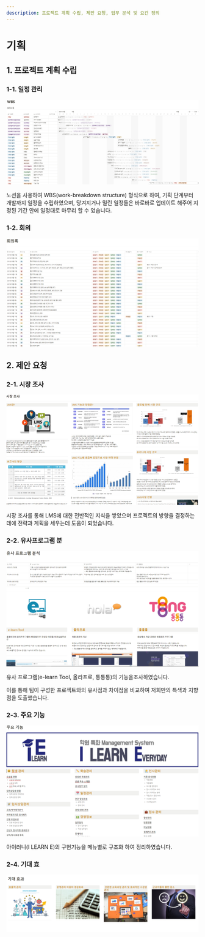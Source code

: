 ```yaml
---
description: 프로젝트 계획 수립, 제안 요청, 업무 분석 및 요건 정의
---
```


# 기획

## 1. 프로젝트 계획 수립

### 1-1.  일정 관리

![](../../.gitbook/assets/WBS.PNG)

노션을 사용하여 WBS(work-breakdown structure) 형식으로 하여, 기획 단계부터 개발까지 일정을 수립하였으며, 당겨지거나 밀린 일정들은 바로바로 업데이트 해주어 지정된 기간 안에 일정대로 마무리 할 수 었습니다.



### 1-2.  회의

<img src="../../.gitbook/assets/회의록.PNG" width="800" >





## 2. 제안 요청

### 2-1. 시장 조사

![](../../.gitbook/assets/시장조사.PNG)

시장 조사를 통해 LMS에 대한 전반적인 지식을 쌓았으며 프로젝트의 방향을 결정하는데에 전략과 계획을 세우는데 도움이 되었습니다.&#x20;

### 2-2. 유사프로그램 분&#x20;

![](../../.gitbook/assets/유사플그램.PNG)

유사 프로그램(e-learn Tool, 올라프로, 통통통)의 기능을조사하였습니다.

이를 통해 팀이 구성한 프로젝트와의 유사점과 차이점을 비교하여 저희만의 특색과 지향점을 도출했습니다.

### 2-3. 주요 기능

![](../../.gitbook/assets/주요기능.PNG)

아이러니(I LEARN E)의 구현기능을 메뉴별로 구조화 하여 정리하였습니다.

### 2-4. 기대 효&#x20;

![](../../.gitbook/assets/기대효과.PNG)

